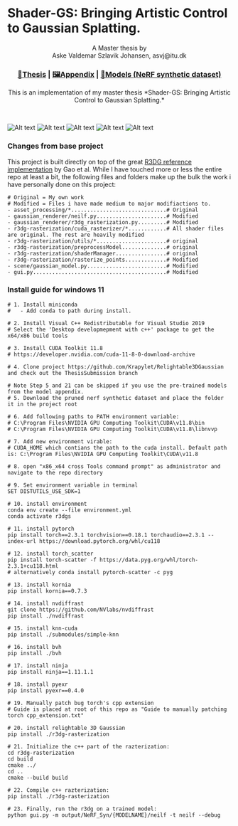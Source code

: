 # Shader-GS: Bringing Artistic Control to Gaussian Splatting.


<p align="center">
A Master thesis by <br>
Aske Valdemar Szlavik Johansen, asvj@itu.dk
</p>


### <p align="center"> [📰Thesis](https://1drv.ms/b/s!AnEI-QEq46P2h8Rr23pRvRhnYTH8Aw?e=fHqhX5) | [🖼️Appendix](https://1drv.ms/b/s!AnEI-QEq46P2h8Rq-xWg-HpLO6oTzg?e=ciubjD) | [🗿Models (NeRF synthetic dataset)](https://drive.google.com/drive/folders/1s5trd1327yTZ7agP7zHgyUAmWGVTvr0M?usp=drive_link)</p>


<p align="center">  This is an implementation of my master thesis *Shader-GS: Bringing Artistic Control to Gaussian Splatting.* </p> <br>

![Alt text](media/PulseChair.gif)
![Alt text](media/GaussDissolveLego.gif)
![Alt text](media/ToonHotdog.gif)
![Alt text](media/WireframeDrums.gif)
![Alt text](media/shaderGrid.gif)

### Changes from base project
This project is built directly on top of the great [R3DG reference implementation](https://github.com/NJU-3DV/Relightable3DGaussian) by Gao et al. While I have touched more or less the entire repo at least a bit, the following files and folders make up the bulk the work i have personally done on this project:
```
# Original = My own work
# Modified = Files i have made medium to major modifiactions to.
- asset_processing/*..............................# Original
- gaussian_renderer/neilf.py......................# Modified
- gaussian_renderer/r3dg_rasterization.py.........# Modified
- r3dg-rasterization/cuda_rasterizer/*............# All shader files are original. The rest are heavily modified
- r3dg-rasterization/utils/*......................# original
- r3dg-rasterization/preprocessModel..............# original
- r3dg-rasterization/shaderManager................# original
- r3dg-rasterization/rasterize_points.............# Modified
- scene/gaussian_model.py.........................# Modified
- gui.py..........................................# Modified
```


### Install guide for windows 11
```shell
# 1. Install miniconda
#	- Add conda to path during install.

# 2. Install Visual C++ Redistributable for Visual Studio 2019
# Select the 'Desktop developmepment with c++' package to get the x64/x86 build tools

# 3. Install CUDA Toolkit 11.8
# https://developer.nvidia.com/cuda-11-8-0-download-archive

# 4. Clone project https://github.com/Krapylet/Relightable3DGaussian and check out the ThesisSubmission branch

# Note Step 5 and 21 can be skipped if you use the pre-trained models from the model appendix.
# 5. Download the pruned nerf synthetic dataset and place the folder it in the project root

# 6. Add following paths to PATH environment variable:
# C:\Program Files\NVIDIA GPU Computing Toolkit\CUDA\v11.8\bin
# C:\Program Files\NVIDIA GPU Computing Toolkit\CUDA\v11.8\libnvvp

# 7. Add new environment virable:
# CUDA_HOME which contians the path to the cuda install. Default path is: C:\Program Files\NVIDIA GPU Computing Toolkit\CUDA\v11.8

# 8. open "x86_x64 cross Tools command prompt" as administrator and navigate to the repo directory

# 9. Set environment variable in terminal
SET DISTUTILS_USE_SDK=1

# 10. install environment
conda env create --file environment.yml
conda activate r3dgs

# 11. install pytorch
pip install torch==2.3.1 torchvision==0.18.1 torchaudio==2.3.1 --index-url https://download.pytorch.org/whl/cu118

# 12. install torch_scatter
pip install torch-scatter -f https://data.pyg.org/whl/torch-2.3.1+cu118.html
# alternatively conda install pytorch-scatter -c pyg

# 13. install kornia
pip install kornia==0.7.3

# 14. install nvdiffrast
git clone https://github.com/NVlabs/nvdiffrast
pip install ./nvdiffrast

# 15. install knn-cuda
pip install ./submodules/simple-knn

# 16. install bvh
pip install ./bvh

# 17. install ninja
pip install ninja==1.11.1.1

# 18. install pyexr
pip install pyexr==0.4.0

# 19. Manually patch bug torch's cpp extension
# Guide is placed at root of this repo as "Guide to manually patching torch cpp_extension.txt"

# 20. install relightable 3D Gaussian
pip install ./r3dg-rasterization

# 21. Initialize the c++ part of the razterization:
cd r3dg-rasterization
cd build				
cmake ../                   
cd ..
cmake --build build

# 22. Compile c++ razterization:
pip install ./r3dg-rasterization

# 23. Finally, run the r3dg on a trained model:
python gui.py -m output/NeRF_Syn/{MODELNAME}/neilf -t neilf --debug
```
